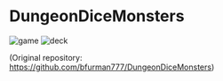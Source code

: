 # DungeonDiceMonsters



![game](https://github.com/MarioMuco/DungeonDiceMonsters/assets/45602326/ac5f11a3-acd5-479b-8f06-b32fee45b4e3)
![deck](https://github.com/MarioMuco/DungeonDiceMonsters/assets/45602326/b73014d1-15fa-4b89-bae4-cf418b60896b)



(Original repository: https://github.com/bfurman777/DungeonDiceMonsters)



